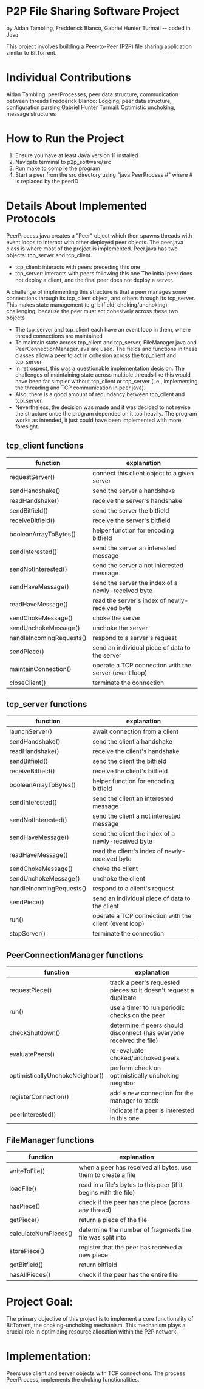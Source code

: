 # P2P File Sharing Software Project 
by Aidan Tambling, Fredderick Blanco, Gabriel Hunter Turmail --
coded in Java

This project involves building a Peer-to-Peer (P2P) file sharing application similar to BitTorrent.  

# Individual Contributions

Aidan Tambling: peerProcesses, peer data structure, communication between threads
Fredderick Blanco: Logging, peer data structure, configuration parsing
Gabriel Hunter Turmail: Optimistic unchoking, message structures

# How to Run the Project

1. Ensure you have at least Java version 11 installed
2. Navigate terminal to p2p_software/src
3. Run make to compile the program
4. Start a peer from the src directory using "java PeerProcess #" where # is replaced by the peerID

# Details About Implemented Protocols

PeerProcess.java creates a "Peer" object which then spawns threads with event loops to interact with other deployed peer objects. The peer.java class is where most of the project is implemented. Peer.java has two objects: tcp_server and tcp_client.
- tcp_client: interacts with peers preceding this one
- tcp_server: interacts with peers following this one
The initial peer does not deploy a client, and the final peer does not deploy a server.

A challenge of implementing this structure is that a peer manages some connections through its tcp_client object, and others through its tcp_server. This makes state management (e.g. bitfield, choking/unchoking) challenging, because the peer must act cohesively across these two objects
- The tcp_server and tcp_client each have an event loop in them, where thread connections are maintained
- To maintain state across tcp_client and tcp_server, FileManager.java and PeerConnectionManager.java are used. The fields and functions in these classes allow a peer to act in cohesion across the tcp_client and tcp_server
- In retrospect, this was a questionable implementation decision. The challenges of maintaining state across multiple threads like this would have been far simpler without tcp_client or tcp_server (i.e., implementing the threading and TCP communication in peer.java).
- Also, there is a good amount of redundancy between tcp_client and tcp_server.
- Nevertheless, the decision was made and it was decided to not revise the structure once the program depended on it too heavily. The program works as intended, it just could have been implemented with more foresight.

## tcp_client functions
| function                 | explanation                                           |
|--------------------------|-------------------------------------------------------|
| requestServer()          | connect this client object to a given server          |
| sendHandshake()          | send the server a handshake                           |
| readHandshake()          | receive the server's handshake                        |
| sendBitfield()           | send the server the bitfield                          |
| receiveBitfield()        | receive the server's bitfield                         |
| booleanArrayToBytes()    | helper function for encoding bitfield                 |
| sendInterested()         | send the server an interested message                 |
| sendNotInterested()      | send the server a not interested message              |
| sendHaveMessage()        | send the server the index of a newly-received byte    |
| readHaveMessage()        | read the server's index of newly-received byte        |
| sendChokeMessage()       | choke the server                                      |
| sendUnchokeMessage()     | unchoke the server                                    |
| handleIncomingRequests() | respond to a server's request                         |
| sendPiece()              | send an individual piece of data to the server        |
| maintainConnection()     | operate a TCP connection with the server (event loop) |
| closeClient()            | terminate the connection                              |

## tcp_server functions

| function                 | explanation                                           |
|--------------------------|-------------------------------------------------------|
| launchServer()           | await connection from a client                        |
| sendHandshake()          | send the client a handshake                           |
| readHandshake()          | receive the client's handshake                        |
| sendBitfield()           | send the client the bitfield                          |
| receiveBitfield()        | receive the client's bitfield                         |
| booleanArrayToBytes()    | helper function for encoding bitfield                 |
| sendInterested()         | send the client an interested message                 |
| sendNotInterested()      | send the client a not interested message              |
| sendHaveMessage()        | send the client the index of a newly-received byte    |
| readHaveMessage()        | read the client's index of newly-received byte        |
| sendChokeMessage()       | choke the client                                      |
| sendUnchokeMessage()     | unchoke the client                                    |
| handleIncomingRequests() | respond to a client's request                         |
| sendPiece()              | send an individual piece of data to the client        |
| run()                    | operate a TCP connection with the client (event loop) |
| stopServer()             | terminate the connection                              |

## PeerConnectionManager functions
| function                        | explanation                                                           |
|---------------------------------|-----------------------------------------------------------------------|
| requestPiece()                  | track a peer's requested pieces so it doesn't request a duplicate     |
| run()                           | use a timer to run periodic checks on the peer                        |
| checkShutdown()                 | determine if peers should disconnect (has everyone received the file) |
| evaluatePeers()                 | re-evaluate choked/unchoked peers                                     |
| optimisticallyUnchokeNeighbor() | perform check on optimistically unchoking neighbor                    |
| registerConnection()            | add a new connection for the manager to track                         |
| peerInterested()                | indicate if a peer is interested in this one                          |

## FileManager functions
| function             | explanation                                                      |
|----------------------|------------------------------------------------------------------|
| writeToFile()        | when a peer has received all bytes, use them to create a file    |
| loadFile()           | read in a file's bytes to this peer (if it begins with the file) |
| hasPiece()           | check if the peer has the piece (across any thread)              |
| getPiece()           | return a piece of the file                                       |
| calculateNumPieces() | determine the number of fragments the file was split into        |
| storePiece()         | register that the peer has received a new piece                  |
| getBitfield()        | return bitfield                                                  |
| hasAllPieces()       | check if the peer has the entire file                            |

# Project Goal:

The primary objective of this project is to implement a core functionality of BitTorrent, the choking-unchoking mechanism. This mechanism plays a crucial role in optimizing resource allocation within the P2P network.

# Implementation:

Peers use client and server objects with TCP connections.
The process PeerProcess, implements the choking functionalities. 
